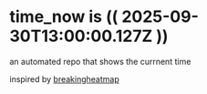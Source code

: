 # time_now is (( 2025-09-30T13:00:00.127Z ))

an automated repo that shows the currnent time

inspired by [breakingheatmap](https://github.com/breakingheatmap/breakingheatmap)